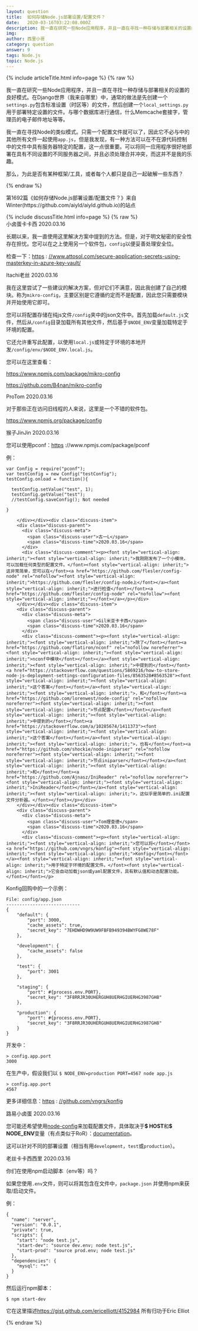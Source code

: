 ```yaml
---
layout: question
title:  如何存储Node.js部署设置/配置文件？
date:   2020-03-16T03:22:08.000Z
description: 我一直在研究一些Node应用程序，并且一直在寻找一种存储与部署相关的设置的良好模式。在Django世界（我来自哪里）中，通常的做法是先创建一个settin...
img: 
author: 西里小哥
category: question
answer: 9
tags: Node.js
topic: Node.js
---
```

<div class="article-root">
  <div class="article">
    {% include articleTitle.html info=page %}
    {% raw %}
    <div class="article-content"><p><font style="vertical-align: inherit;"><font style="vertical-align: inherit;">我一直在研究一些Node应用程序，并且一直在寻找一种存储与部署相关的设置的良好模式。</font><font style="vertical-align: inherit;">在Django世界（我来自哪里）中，通常的做法是先创建一个</font></font><code>settings.py</code><font style="vertical-align: inherit;"><font style="vertical-align: inherit;">包含标准设置（时区等）的文件，然后创建一个</font></font><code>local_settings.py</code><font style="vertical-align: inherit;"><font style="vertical-align: inherit;">用于部署特定设置的文件。</font><font style="vertical-align: inherit;">与哪个数据库进行通信，什么Memcache套接字，管理员的电子邮件地址等等。</font></font></p>

<p><font style="vertical-align: inherit;"><font style="vertical-align: inherit;">我一直在寻找Node的类似模式。</font><font style="vertical-align: inherit;">只需一个配置文件就可以了，因此它不必与中的其他所有文件一起使用</font></font><code>app.js</code><font style="vertical-align: inherit;"><font style="vertical-align: inherit;">，但是我发现，有一种方法可以在不在源代码控制中的文件中具有服务器特定的配置，这一点很重要。</font><font style="vertical-align: inherit;">可以将同一应用程序很好地部署在具有不同设置的不同服务器之间，并且必须处理合并冲突，而这并不是我的乐趣。</font></font></p>

<p><font style="vertical-align: inherit;"><font style="vertical-align: inherit;">那么，为此是否有某种框架/工具，或者每个人都只是自己一起破解一些东西？</font></font></p></div>
    {% endraw %}
  </div>
  <p class="winter_mark">第1692篇《如何存储Node.js部署设置/配置文件？》来自Winter(https://github.com/aiyld/aiyld.github.io)的站点</p>
  <div class="discuss-wrapper">
    {% include discussTitle.html info=page %}
    {% raw %}
    <div class="discuss-list">
    <div class="discuss-item">
        <div class="discuss-parent">
          <div class="discuss-meta">
            <span class="discuss-user">小卤蛋卡卡西</span>
            <span class="discuss-time">2020.03.16</span>
          </div>
          <div class="discuss-comment"><p><font style="vertical-align: inherit;"><font style="vertical-align: inherit;">长期以来，我一直使用这里解决方案中提到的方法。</font><font style="vertical-align: inherit;">但是，对于明文秘密的安全性存在担忧。</font><font style="vertical-align: inherit;">您可以在之上使用另一个软件包，</font></font><code>config</code><font style="vertical-align: inherit;"><font style="vertical-align: inherit;">以便妥善处理安全位。</font></font></p>

<p><font style="vertical-align: inherit;"><font style="vertical-align: inherit;">检查一下：</font><a href="https://www.attosol.com/secure-application-secrets-using-masterkey-in-azure-key-vault/" rel="nofollow noreferrer"><font style="vertical-align: inherit;">https</font></a><font style="vertical-align: inherit;"> : </font></font><a href="https://www.attosol.com/secure-application-secrets-using-masterkey-in-azure-key-vault/" rel="nofollow noreferrer"><font style="vertical-align: inherit;"><font style="vertical-align: inherit;">//www.attosol.com/secure-application-secrets-using-masterkey-in-azure-key-vault/</font></font></a></p></div>
        </div></div><div class="discuss-item">
        <div class="discuss-parent">
          <div class="discuss-meta">
            <span class="discuss-user">Itachi老丝</span>
            <span class="discuss-time">2020.03.16</span>
          </div>
          <div class="discuss-comment"><p><font style="vertical-align: inherit;"><font style="vertical-align: inherit;">我在这里尝试了一些建议的解决方案，但对它们不满意，因此我创建了自己的模块。</font><font style="vertical-align: inherit;">称为</font></font><code>mikro-config</code><font style="vertical-align: inherit;"><font style="vertical-align: inherit;">，主要区别是它遵循约定而不是配置，因此您只需要模块并开始使用它即可。</font></font></p>

<p><font style="vertical-align: inherit;"><font style="vertical-align: inherit;">您可以将配置存储在纯js文件</font></font><code>/config</code><font style="vertical-align: inherit;"><font style="vertical-align: inherit;">夹中的</font><font style="vertical-align: inherit;">json文件中</font><font style="vertical-align: inherit;">。</font><font style="vertical-align: inherit;">首先加载</font></font><code>default.js</code><font style="vertical-align: inherit;"><font style="vertical-align: inherit;">文件，然后从</font></font><code>/config</code><font style="vertical-align: inherit;"><font style="vertical-align: inherit;">目录</font><font style="vertical-align: inherit;">加载</font><font style="vertical-align: inherit;">所有其他文件</font><font style="vertical-align: inherit;">，然后基于</font></font><code>$NODE_ENV</code><font style="vertical-align: inherit;"><font style="vertical-align: inherit;">变量</font><font style="vertical-align: inherit;">加载特定于环境的配置</font><font style="vertical-align: inherit;">。</font></font></p>

<p><font style="vertical-align: inherit;"><font style="vertical-align: inherit;">它还允许重写此配置，以使用</font></font><code>local.js</code><font style="vertical-align: inherit;"><font style="vertical-align: inherit;">或特定</font><font style="vertical-align: inherit;">于</font><font style="vertical-align: inherit;">环境的</font><font style="vertical-align: inherit;">本地开发</font></font><code>/config/env/$NODE_ENV.local.js</code><font style="vertical-align: inherit;"><font style="vertical-align: inherit;">。</font></font></p>

<p><font style="vertical-align: inherit;"><font style="vertical-align: inherit;">您可以在这里查看：</font></font></p>

<p><a href="https://www.npmjs.com/package/mikro-config" rel="nofollow noreferrer"><font style="vertical-align: inherit;"><font style="vertical-align: inherit;">https://www.npmjs.com/package/mikro-config</font></font></a></p>

<p><a href="https://github.com/B4nan/mikro-config" rel="nofollow noreferrer"><font style="vertical-align: inherit;"><font style="vertical-align: inherit;">https://github.com/B4nan/mikro-config</font></font></a></p></div>
        </div></div><div class="discuss-item">
        <div class="discuss-parent">
          <div class="discuss-meta">
            <span class="discuss-user">ProTom</span>
            <span class="discuss-time">2020.03.16</span>
          </div>
          <div class="discuss-comment"><p><font style="vertical-align: inherit;"><font style="vertical-align: inherit;">对于那些正在访问旧线程的人来说，这里是一个不错的软件包。</font></font></p>

<p><a href="https://www.npmjs.org/package/config" rel="nofollow"><font style="vertical-align: inherit;"><font style="vertical-align: inherit;">https://www.npmjs.org/package/config</font></font></a></p></div>
        </div></div><div class="discuss-item">
        <div class="discuss-parent">
          <div class="discuss-meta">
            <span class="discuss-user">猴子JinJin</span>
            <span class="discuss-time">2020.03.16</span>
          </div>
          <div class="discuss-comment"><p><font style="vertical-align: inherit;"><font style="vertical-align: inherit;">您可以使用pconf：</font><a href="https://www.npmjs.com/package/pconf" rel="nofollow noreferrer"><font style="vertical-align: inherit;">https</font></a><font style="vertical-align: inherit;"> ://www.npmjs.com/package/pconf</font></font><a href="https://www.npmjs.com/package/pconf" rel="nofollow noreferrer"><font style="vertical-align: inherit;"></font></a></p>

<p><font style="vertical-align: inherit;"><font style="vertical-align: inherit;">例：</font></font></p>

<pre><code>var Config = require("pconf");<font></font>
var testConfig = new Config("testConfig");<font></font>
testConfig.onload = function(){<font></font>
<font></font>
  testConfig.setValue("test", 1);<font></font>
  testConfig.getValue("test");<font></font>
  //testConfig.saveConfig(); Not needed<font></font>
<font></font>
}<font></font>
</code></pre></div>
        </div></div><div class="discuss-item">
        <div class="discuss-parent">
          <div class="discuss-meta">
            <span class="discuss-user">古一L</span>
            <span class="discuss-time">2020.03.16</span>
          </div>
          <div class="discuss-comment"><p><font style="vertical-align: inherit;"><font style="vertical-align: inherit;">我刚刚发布了一个小模块，可以加载任何类型的配置文件。</font><font style="vertical-align: inherit;">这非常简单，您可以在</font><a href="https://github.com/flesler/config-node" rel="nofollow"><font style="vertical-align: inherit;">https://github.com/flesler/config-node上</font></a><font style="vertical-align: inherit;">进行检查</font></font><a href="https://github.com/flesler/config-node" rel="nofollow"><font style="vertical-align: inherit;"></font></a></p></div>
        </div></div><div class="discuss-item">
        <div class="discuss-parent">
          <div class="discuss-meta">
            <span class="discuss-user">Gil米亚卡卡西</span>
            <span class="discuss-time">2020.03.16</span>
          </div>
          <div class="discuss-comment"><p><font style="vertical-align: inherit;"><font style="vertical-align: inherit;">除了</font></font><a href="https://github.com/flatiron/nconf" rel="nofollow noreferrer"><font style="vertical-align: inherit;"><font style="vertical-align: inherit;">nconf中模块</font></font></a><font style="vertical-align: inherit;"><font style="vertical-align: inherit;">中提到的</font></font><a href="https://stackoverflow.com/questions/5869216/how-to-store-node-js-deployment-settings-configuration-files/8563528#8563528"><font style="vertical-align: inherit;"><font style="vertical-align: inherit;">这个答案</font></font></a><font style="vertical-align: inherit;"><font style="vertical-align: inherit;">，和</font></font><a href="https://github.com/lorenwest/node-config" rel="nofollow noreferrer"><font style="vertical-align: inherit;"><font style="vertical-align: inherit;">节点配置</font></font></a><font style="vertical-align: inherit;"><font style="vertical-align: inherit;">中提到的</font></font><a href="https://stackoverflow.com/a/10285674/1411373"><font style="vertical-align: inherit;"><font style="vertical-align: inherit;">这个答案</font></font></a><font style="vertical-align: inherit;"><font style="vertical-align: inherit;">，也有</font></font><a href="https://github.com/shockie/node-iniparser" rel="nofollow noreferrer"><font style="vertical-align: inherit;"><font style="vertical-align: inherit;">节点iniparser</font></font></a><font style="vertical-align: inherit;"><font style="vertical-align: inherit;">和</font></font><a href="https://github.com/Ajnasz/IniReader" rel="nofollow noreferrer"><font style="vertical-align: inherit;"><font style="vertical-align: inherit;">IniReader</font></font></a><font style="vertical-align: inherit;"><font style="vertical-align: inherit;">，这似乎是简单的.ini配置文件分析器。</font></font></p></div>
        </div></div><div class="discuss-item">
        <div class="discuss-parent">
          <div class="discuss-meta">
            <span class="discuss-user">Tom理查德</span>
            <span class="discuss-time">2020.03.16</span>
          </div>
          <div class="discuss-comment"><p><font style="vertical-align: inherit;"><font style="vertical-align: inherit;">您可以将</font></font><a href="https://github.com/vngrs/konfig"><font style="vertical-align: inherit;"><font style="vertical-align: inherit;">Konfig</font></font></a><font style="vertical-align: inherit;"><font style="vertical-align: inherit;">用于特定于环境的配置文件。</font><font style="vertical-align: inherit;">它会自动加载json或yaml配置文件，具有默认值和动态配置功能。</font></font></p>

<p><font style="vertical-align: inherit;"><font style="vertical-align: inherit;">Konfig回购中的一个示例：</font></font></p>

<pre><code>File: config/app.json<font></font>
----------------------------<font></font>
{<font></font>
    "default": {<font></font>
        "port": 3000,<font></font>
        "cache_assets": true,<font></font>
        "secret_key": "7EHDWHD9W9UW9FBFB949394BWYFG8WE78F"<font></font>
    },<font></font>
<font></font>
    "development": {<font></font>
        "cache_assets": false<font></font>
    },<font></font>
<font></font>
    "test": {<font></font>
        "port": 3001<font></font>
    },<font></font>
<font></font>
    "staging": {<font></font>
        "port": #{process.env.PORT},<font></font>
        "secret_key": "3F8RRJR30UHERGUH8UERHGIUERHG3987GH8"<font></font>
    },<font></font>
<font></font>
    "production": {<font></font>
        "port": #{process.env.PORT},<font></font>
        "secret_key": "3F8RRJR30UHERGUH8UERHGIUERHG3987GH8"<font></font>
    }<font></font>
}<font></font>
</code></pre>

<p><font style="vertical-align: inherit;"><font style="vertical-align: inherit;">开发中：</font></font></p>

<pre><code>&gt; config.app.port<font></font>
3000<font></font>
</code></pre>

<p><font style="vertical-align: inherit;"><font style="vertical-align: inherit;">在生产中，假设我们以 </font></font><code>$ NODE_ENV=production PORT=4567 node app.js</code></p>

<pre><code>&gt; config.app.port<font></font>
4567<font></font>
</code></pre>

<p><font style="vertical-align: inherit;"><font style="vertical-align: inherit;">更多详细信息：</font><a href="https://github.com/vngrs/konfig"><font style="vertical-align: inherit;">https</font></a><font style="vertical-align: inherit;"> : </font></font><a href="https://github.com/vngrs/konfig"><font style="vertical-align: inherit;"><font style="vertical-align: inherit;">//github.com/vngrs/konfig</font></font></a></p></div>
        </div></div><div class="discuss-item">
        <div class="discuss-parent">
          <div class="discuss-meta">
            <span class="discuss-user">路易小卤蛋</span>
            <span class="discuss-time">2020.03.16</span>
          </div>
          <div class="discuss-comment"><p><font style="vertical-align: inherit;"><font style="vertical-align: inherit;">您可能还希望使用</font></font><a href="https://github.com/lorenwest/node-config" rel="noreferrer"><font style="vertical-align: inherit;"><font style="vertical-align: inherit;">node-config</font></font></a><font style="vertical-align: inherit;"><font style="vertical-align: inherit;">来加载配置文件，具体取决于</font></font><strong><font style="vertical-align: inherit;"><font style="vertical-align: inherit;">$ HOST</font></font></strong><font style="vertical-align: inherit;"><font style="vertical-align: inherit;">和</font></font><strong><font style="vertical-align: inherit;"><font style="vertical-align: inherit;">$ NODE_ENV</font></font></strong><font style="vertical-align: inherit;"><font style="vertical-align: inherit;">变量（有点类似于RoR）：</font></font><a href="http://lorenwest.github.com/node-config/latest/" rel="noreferrer"><font style="vertical-align: inherit;"><font style="vertical-align: inherit;">documentation</font></font></a><font style="vertical-align: inherit;"><font style="vertical-align: inherit;">。</font></font></p>

<p><font style="vertical-align: inherit;"><font style="vertical-align: inherit;">这可以针对不同的部署设置（相当有用</font></font><code>development</code><font style="vertical-align: inherit;"><font style="vertical-align: inherit;">，</font></font><code>test</code><font style="vertical-align: inherit;"><font style="vertical-align: inherit;">或</font></font><code>production</code><font style="vertical-align: inherit;"><font style="vertical-align: inherit;">）。</font></font></p></div>
        </div></div><div class="discuss-item">
        <div class="discuss-parent">
          <div class="discuss-meta">
            <span class="discuss-user">老丝卡卡西西里</span>
            <span class="discuss-time">2020.03.16</span>
          </div>
          <div class="discuss-comment"><p><font style="vertical-align: inherit;"><font style="vertical-align: inherit;">你们在使用npm启动脚本（env等）吗？</font></font></p>

<p><font style="vertical-align: inherit;"><font style="vertical-align: inherit;">如果您使用</font></font><code>.env</code><font style="vertical-align: inherit;"><font style="vertical-align: inherit;">文件，则可以将其包含在文件中，</font></font><code>package.json</code><font style="vertical-align: inherit;"><font style="vertical-align: inherit;">
并使用npm来获取/启动文件。</font></font></p>

<p><font style="vertical-align: inherit;"><font style="vertical-align: inherit;">例：</font></font></p>

<pre><code>{<font></font>
  "name": "server",<font></font>
  "version": "0.0.1",<font></font>
  "private": true,<font></font>
  "scripts": {<font></font>
    "start": "node test.js",<font></font>
    "start-dev": "source dev.env; node test.js",<font></font>
    "start-prod": "source prod.env; node test.js"<font></font>
  },<font></font>
  "dependencies": {<font></font>
    "mysql": "*"<font></font>
  }<font></font>
}<font></font>
</code></pre>

<p><font style="vertical-align: inherit;"><font style="vertical-align: inherit;">然后运行npm脚本：</font></font></p>

<pre><code>$ npm start-dev
</code></pre>

<p><font style="vertical-align: inherit;"><font style="vertical-align: inherit;">它在这里描述</font></font><a href="https://gist.github.com/ericelliott/4152984"><font style="vertical-align: inherit;"><font style="vertical-align: inherit;">https://gist.github.com/ericelliott/4152984</font></font></a><font style="vertical-align: inherit;"><font style="vertical-align: inherit;"> 
所有归功于Eric Elliot</font></font></p></div>
        </div></div>
    </div>
    {% endraw %}
  </div>
<div>
